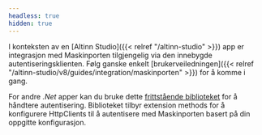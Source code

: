 ```yaml
---
headless: true
hidden: true
---
```


I konteksten av en [Altinn Studio]({{< relref "/altinn-studio" >}}) app er integrasjon med Maskinporten tilgjengelig via den innebygde autentiseringsklienten. Følg ganske enkelt [brukerveiledningen]({{< relref "/altinn-studio/v8/guides/integration/maskinporten" >}}) for å komme i gang.

For andre _.Net_ apper kan du bruke dette [frittstående biblioteket](https://github.com/Altinn/altinn-apiclient-maskinporten) for å håndtere autentisering. Biblioteket tilbyr extension methods for å konfigurere HttpClients til å autentisere med Maskinporten basert på din oppgitte konfigurasjon.